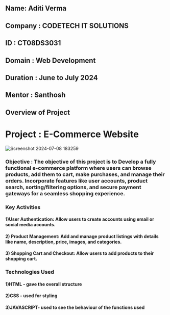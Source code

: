 <h2>Name: Aditi Verma</h2> 
<h2>Company : CODETECH IT SOLUTIONS</h2> 
<h2>ID : CT08DS3031</h2>
<h2>Domain : Web Development</h2>
<h2>Duration  : June to July 2024</h2>
<h2>Mentor : Santhosh</h2>

<h2>Overview of Project</h2> 

# Project : E-Commerce Website 

![Screenshot 2024-07-08 183259](https://github.com/Aditi33-coder/E-Commerce-Website/assets/139349539/704ded4b-caef-4f61-88c5-d14b021da841)

<h3>Objective  : The objective of this project is to Develop a fully functional e-commerce platform where users can browse products, add them to cart, make purchases, and manage their orders. Incorporate features like user accounts, product search, sorting/filtering options, and secure payment gateways for
a seamless shopping experience.</h3>

<h3>Key Activities</h3>  <h4>1)User Authentication: Allow users to create accounts using email or social media accounts.</h4>
                           <h4>2) Product Management: Add and manage product listings with details like name, description, price, images, and categories. </h4>
                           <h4>3) Shopping Cart and Checkout: Allow users to add products to their shopping cart.</h4>

<h3>Technologies Used</h3> <h4>1)HTML - gave the overall structure </h4>
                            <h4>2)CSS - used for styling </h4>
                            <h4>3)JAVASCRIPT- used to see the behaviour of the functions used</h4>
